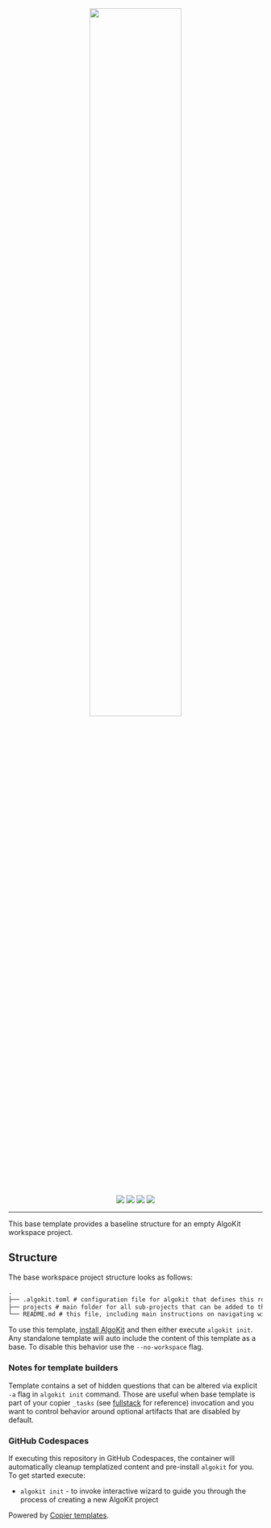 <div align="center">
<a href="https://github.com/algorandfoundation/algokit-fullstack-template"><img src="https://bafkreiecql6vi6othgvbouvofyajmm52jyinnppaw7ckenxxeywjbwf2v4.ipfs.nftstorage.link" width=60%></a>
</div>

<p align="center">
    <a target="_blank" href="https://github.com/algorandfoundation/algokit-cli"><img src="https://img.shields.io/badge/docs-repository-00dc94?logo=github&style=flat.svg" /></a>
    <a target="_blank" href="https://developer.algorand.org/algokit/"><img src="https://img.shields.io/badge/learn-AlgoKit-00dc94?logo=algorand&mac=flat.svg" /></a>
    <a target="_blank" href="https://github.com/algorandfoundation/algokit-base-template"><img src="https://img.shields.io/github/stars/algorandfoundation/algokit-base-template?color=00dc94&logo=star&style=flat" /></a>
    <a target="_blank" href="https://developer.algorand.org/algokit/"><img  src="https://api.visitorbadge.io/api/visitors?path=https%3A%2F%2Fgithub.com%2Falgorandfoundation%2Falgokit-base-template&countColor=%2300dc94&style=flat" /></a>
</p>

---

This base template provides a baseline structure for an empty AlgoKit workspace project.

## Structure

The base workspace project structure looks as follows:

```md
.
├── .algokit.toml # configuration file for algokit that defines this root folder as a workspace
├── projects # main folder for all sub-projects that can be added to the workspace by executing `algokit init` in the root folder
└── README.md # this file, including main instructions on navigating within the workspace
```

To use this template, [install AlgoKit](https://github.com/algorandfoundation/algokit-cli#readme) and then either execute `algokit init`. Any standalone template will auto include the content of this template as a base. To disable this behavior use the `--no-workspace` flag.

### Notes for template builders

Template contains a set of hidden questions that can be altered via explicit `-a` flag in `algokit init` command. Those are useful when base template is part of your copier `_tasks` (see [fullstack](https://github.com/algorandfoundation/algokit-fullstack-template/blob/main/copier.yaml) for reference) invocation and you want to control behavior around optional artifacts that are disabled by default.

### GitHub Codespaces

If executing this repository in GitHub Codespaces, the container will automatically cleanup templatized content and pre-install `algokit` for you. To get started execute:

- `algokit init` - to invoke interactive wizard to guide you through the process of creating a new AlgoKit project

Powered by [Copier templates](https://copier.readthedocs.io/en/stable/).
